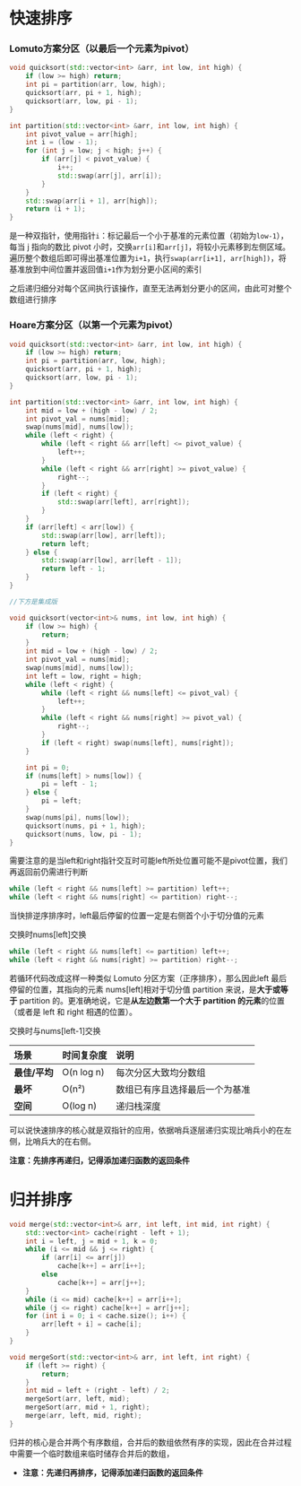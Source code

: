 # 快速排序

### Lomuto方案分区（以最后一个元素为pivot）

```cpp
void quicksort(std::vector<int> &arr, int low, int high) {
    if (low >= high) return;
    int pi = partition(arr, low, high);
    quicksort(arr, pi + 1, high);
    quicksort(arr, low, pi - 1);
}

int partition(std::vector<int> &arr, int low, int high) {
    int pivot_value = arr[high];
    int i = (low - 1);
    for (int j = low; j < high; j++) {
        if (arr[j] < pivot_value) {
            i++;
            std::swap(arr[j], arr[i]);
        }
    }
    std::swap(arr[i + 1], arr[high]);
    return (i + 1);
}
```

是一种双指针，使用指针`i`：标记最后一个小于基准的元素位置（初始为`low-1`），每当 j 指向的数比 pivot 小时，交换`arr[i]`和`arr[j]`，将较小元素移到左侧区域。遍历整个数组后即可得出基准位置为`i+1`，执行`swap(arr[i+1], arr[high])`，将基准放到中间位置并返回值`i+1`作为划分更小区间的索引

之后递归细分对每个区间执行该操作，直至无法再划分更小的区间，由此可对整个数组进行排序

### Hoare方案分区（以第一个元素为pivot）

```cpp
void quicksort(std::vector<int> &arr, int low, int high) {
    if (low >= high) return;
    int pi = partition(arr, low, high);
    quicksort(arr, pi + 1, high);
    quicksort(arr, low, pi - 1);
}

int partition(std::vector<int> &arr, int low, int high) {
    int mid = low + (high - low) / 2;
    int pivot_val = nums[mid];
    swap(nums[mid], nums[low]);
    while (left < right) {
        while (left < right && arr[left] <= pivot_value) {
            left++;
        }
        while (left < right && arr[right] >= pivot_value) {
            right--;
        }
        if (left < right) {
            std::swap(arr[left], arr[right]);
        }
    }
    if (arr[left] < arr[low]) {
        std::swap(arr[low], arr[left]);
        return left;
    } else {
        std::swap(arr[low], arr[left - 1]);
        return left - 1;
    }
}

//下方是集成版

void quicksort(vector<int>& nums, int low, int high) {
    if (low >= high) {
        return;
    }
    int mid = low + (high - low) / 2;
    int pivot_val = nums[mid];
    swap(nums[mid], nums[low]);
    int left = low, right = high;
    while (left < right) {
        while (left < right && nums[left] <= pivot_val) {
            left++;
        }
        while (left < right && nums[right] >= pivot_val) {
            right--;
        }
        if (left < right) swap(nums[left], nums[right]);
    }

    int pi = 0;
    if (nums[left] > nums[low]) {
        pi = left - 1;
    } else {
        pi = left;
    }
    swap(nums[pi], nums[low]);
    quicksort(nums, pi + 1, high);
    quicksort(nums, low, pi - 1);
}
```

需要注意的是当left和right指针交互时可能left所处位置可能不是pivot位置，我们再返回前仍需进行判断

```cpp
while (left < right && nums[left] >= partition) left++;
while (left < right && nums[right] <= partition) right--;
```

当快排逆序排序时，left最后停留的位置一定是右侧首个小于切分值的元素

交换时nums[left]交换

```cpp
while (left < right && nums[left] <= partition) left++;
while (left < right && nums[right] >= partition) right--;
```

若循环代码改成这样一种类似 Lomuto 分区方案（正序排序），那么因此left 最后停留的位置，其指向的元素 nums[left]相对于切分值 partition 来说，是**大于或等于** partition 的。更准确地说，它是**从左边数第一个大于 partition 的元素**的位置（或者是 left 和 right 相遇的位置）。

交换时与nums[left-1]交换



| 场景          | 时间复杂度 | 说明                           |
| :------------ | :--------- | :----------------------------- |
| **最佳/平均** | O(n log n) | 每次分区大致均分数组           |
| **最坏**      | O(n²)      | 数组已有序且选择最后一个为基准 |
| **空间**      | O(log n)   | 递归栈深度                     |

可以说快速排序的核心就是双指针的应用，依据哨兵逐层递归实现比哨兵小的在左侧，比哨兵大的在右侧。

**注意：先排序再递归，记得添加递归函数的返回条件**

# 归并排序

```cpp
void merge(std::vector<int>& arr, int left, int mid, int right) {
    std::vector<int> cache(right - left + 1);
    int i = left, j = mid + 1, k = 0;
    while (i <= mid && j <= right) {
        if (arr[i] <= arr[j])
            cache[k++] = arr[i++];
        else
            cache[k++] = arr[j++];
    }
    while (i <= mid) cache[k++] = arr[i++];
    while (j <= right) cache[k++] = arr[j++];
    for (int i = 0; i < cache.size(); i++) {
        arr[left + i] = cache[i];
    }
}

void mergeSort(std::vector<int>& arr, int left, int right) {
    if (left >= right) {
        return;
    }
    int mid = left + (right - left) / 2;
    mergeSort(arr, left, mid);
    mergeSort(arr, mid + 1, right);
    merge(arr, left, mid, right);
}
```

归并的核心是合并两个有序数组，合并后的数组依然有序的实现，因此在合并过程中需要一个临时数组来临时储存合并后的数组，

- **注意：先递归再排序，记得添加递归函数的返回条件**
